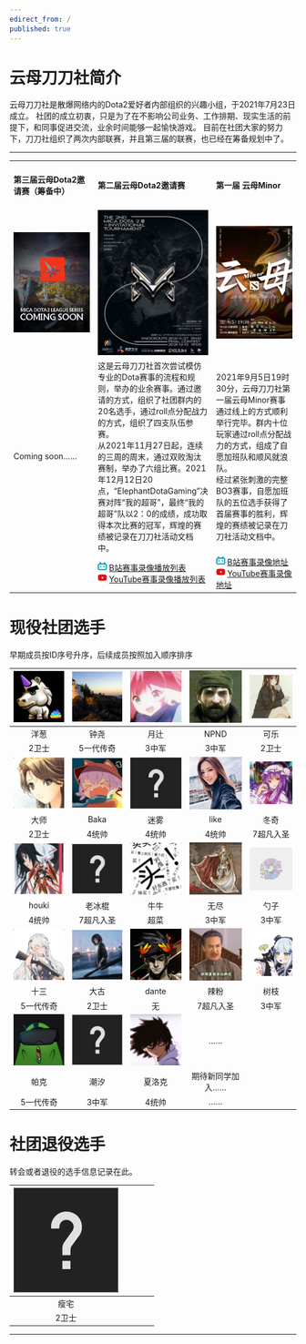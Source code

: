 ```yaml
---
edirect_from: /
published: true
---
```


# 云母刀刀社简介

云母刀刀社是散爆网络内的Dota2爱好者内部组织的兴趣小组，于2021年7月23日成立。
社团的成立初衷，只是为了在不影响公司业务、工作排期、现实生活的前提下，和同事促进交流，业余时间能够一起愉快游戏。
目前在社团大家的努力下，刀刀社组织了两次内部联赛，并且第三届的联赛，也已经在筹备规划中了。
<hr> 
<table width="100%" border="0" cellspacing="1" cellpadding="1" align="center">
  <tr>
    <td width="33%" ><h4>第三届云母Dota2邀请赛（筹备中）</h4></td>
    <td width="33%"><h4>第二届云母Dota2邀请赛</h4></td>
    <td width="33%"><h4>第一届 云母Minor</h4></td>
  </tr>
  <tr>    
    <td align="center"><img src="./img/inpost/202107/main_page/%E4%BA%91%E6%AF%8DDOTA2%E9%82%80%E8%AF%B7%E8%B5%9B%E5%BF%AB%E6%9D%A5%E4%BA%86.jpg"></td>
    <td align="center"><img src="./img/inpost/202107/main_page/%E4%BA%91%E6%AF%8DDOTA2%E9%82%80%E8%AF%B7%E8%B5%9B.jpg"></td>
    <td align="center"><img src="./img/inpost/202107/main_page/%E4%BA%91%E6%AF%8DMINOR.jpg"> </td>
  </tr> 
  <tr>
    <td>Coming soon……</td>
    <td>这是云母刀刀社首次尝试模仿专业的Dota赛事的流程和规则，举办的业余赛事。通过邀请的方式，组织了社团群内的20名选手，通过roll点分配战力的方式，组织了四支队伍参赛。<br>从2021年11月27日起，连续的三周的周末，通过双败淘汰赛制，举办了六组比赛。2021年12月12日20点，“ElephantDotaGaming”决赛对阵“我的超哥”，最终“我的超哥”队以2：0的成绩，成功取得本次比赛的冠军，辉煌的赛绩被记录在刀刀社活动文档中。</td>
    <td>2021年9月5日19时30分，云母刀刀社第一届云母Minor赛事通过线上的方式顺利举行完毕。群内十位玩家通过roll点分配战力的方式，组成了自愿加班队和顺风就浪队。<br>经过紧张刺激的完整BO3赛事，自愿加班队的五位选手获得了首届赛事的胜利，辉煌的赛绩被记录在刀刀社活动文档中。</td>
  </tr>
  <tr>
    <td></td>
    <td>
    <img src="./img/inpost/202107/main_page/bilibilifavicon.jpg">
    <a href="https://www.bilibili.com/medialist/play/1331609?from=space&business=space_series&business_id=714746">B站赛事录像播放列表</a><br>
    <img src="./img/inpost/202107/main_page/youtubefavicon.jpg">
    <a href="https://www.youtube.com/watch?v=-kUK38RsHQo&list=PLHDmdJSAdxtxknSZcIe4EZMmhGmbZ4kOV&ab_channel=%E7%B2%89%E7%89%9B">YouTube赛事录像播放列表</a>
    </td>
    <td>
    <img src="./img/inpost/202107/main_page/bilibilifavicon.jpg">
    <a href="https://www.bilibili.com/video/BV1Vv411P7EX">B站赛事录像地址</a><br>
    <img src="./img/inpost/202107/main_page/youtubefavicon.jpg">
    <a href="https://www.youtube.com/watch?v=jl7DksYicIs&t=6103s&ab_channel=%E7%B2%89%E7%89%9B">YouTube赛事录像地址</a>
    </td>
  </tr>
</table>


# 现役社团选手

早期成员按ID序号升序，后续成员按照加入顺序排序

| ![img](./img/inpost/202107/main_page/dead4f5f31b0e03b709d5bee3b1ac11d6e4d3889_full.jpg) | ![img](./img/inpost/202107/main_page/a7d57f09869fe9855eab555557b2299ac4db7821_full.jpg) | ![img](./img/inpost/202107/main_page/08483eb75214a74f759a9221c5836b9e758489d0_full.jpg) | ![img](./img/inpost/202107/main_page/4978949cde16178fcd8efd2a7bea30b2dc57ef65_full.jpg) | ![img](./img/inpost/202107/main_page/054588612c1995ad6862ac4077e748b8f91adec4_full.jpg) |
| :----------------------------------------------------------: | :----------------------------------------------------------: | :----------------------------------------------------------: | :----------------------------------------------------------: | :----------------------------------------------------------: |
|                             洋葱                             |                             钟尧                             |                             月辻                             |                             NPND                             |                             可乐                             |
|                            2卫士                             |                          5一代传奇                           |                            3中军                             |                            3中军                             |                            2卫士                             |
| ![img](./img/inpost/202107/main_page/b0e968220c49586e5f1404b8d8225627aa2227ef_full.jpg) | ![img](./img/inpost/202107/main_page/73cf9b7503b9a7b59b9e0e84ed78dcdda56aedbc_full.jpg) | ![img](./img/inpost/202107/main_page/fef49e7fa7e1997310d705b2a6158ff8dc1cdfeb_full-16400993249929.jpg) | ![img](./img/inpost/202107/main_page/dc46ded6493d8e646ab50a8379f57db3b12c3fd7_full.jpg) | ![img](./img/inpost/202107/main_page/e95e5db55a957b9f4cd614e6719cdde6189179b1_full.jpg) |
|                             大师                             |                             Baka                             |                             迷雾                             |                             like                             |                             冬奇                             |
|                            2卫士                             |                            4统帅                             |                            4统帅                             |                            4统帅                             |                          7超凡入圣                           |
| ![img](./img/inpost/202107/main_page/9c5956c5381db45008582ac29c28591de4b801db_full.jpg) | ![img](./img/inpost/202107/main_page/fef49e7fa7e1997310d705b2a6158ff8dc1cdfeb_full-164009944591218.jpg) | ![img](./img/inpost/202107/main_page/a913a403ae10d5a670252096d76d145e0d6e7958_full.jpg) | ![img](./img/inpost/202107/main_page/aa5a2de307eecbb45f911252e2ca7884b048e0af_full.jpg) | ![img](./img/inpost/202107/main_page/86ef5bd299c9069cb71823556d7cc4df95cba8e3_full.jpg) |
|                            houki                             |                            老冰棍                            |                             牛牛                             |                             无尽                             |                             勺子                             |
|                            4统帅                             |                          7超凡入圣                           |                             超菜                             |                            3中军                             |                            3中军                             |
| ![img](./img/inpost/202107/main_page/45cfd38cfa53817492f405ec3fd3cdbc2a2896b5_full.jpg) | ![img](./img/inpost/202107/main_page/299b165428168642c4c805978b6b0bbaf85d3414_full.jpg) | ![img](./img/inpost/202107/main_page/33d34be0ff75791aa9cd268b6cf4386e8102af1f.jpg) | ![img](./img/inpost/202107/main_page/80a438be1d6366836966a1a2eed5b1564098b72e_full.jpg) | ![img](./img/inpost/202107/main_page/ebb8a114243d0dc50596cbd3ee99f289617c2317_full.jpg) |
|                             十三                             |                             大古                             |                            dante                             |                             辣粉                             |                             树枝                             |
|                          5一代传奇                           |                            2卫士                             |                              无                              |                          7超凡入圣                           |                            3中军                             |
| ![img](./img/inpost/202107/main_page/4e0f9df2a984e2208844614afdfb59c8f903b7a6.jpg) | ![img](./img/inpost/202107/main_page/fef49e7fa7e1997310d705b2a6158ff8dc1cdfeb_full-164009959254826.jpg) | ![img](./img/inpost/202107/main_page/2d2fce562131b51ec05f22b3cc75d4901acd73f6_full.jpg) |                              ……                              |                                                              |
|                             帕克                             |                             潮汐                             |                            夏洛克                            |                       期待新同学加入……                       |                                                              |
|                          5一代传奇                           |                            3中军                             |                            4统帅                             |                              ……                              |                                                              |

# 社团退役选手

转会或者退役的选手信息记录在此。

|![img](./img/inpost/202107/main_page/fef49e7fa7e1997310d705b2a6158ff8dc1cdfeb_full.jpg)| | | | |
|:--:|:--:|:--:|:--:|:--:|
|瘦宅| | | | |
|2卫士| | | | |

<hr>

